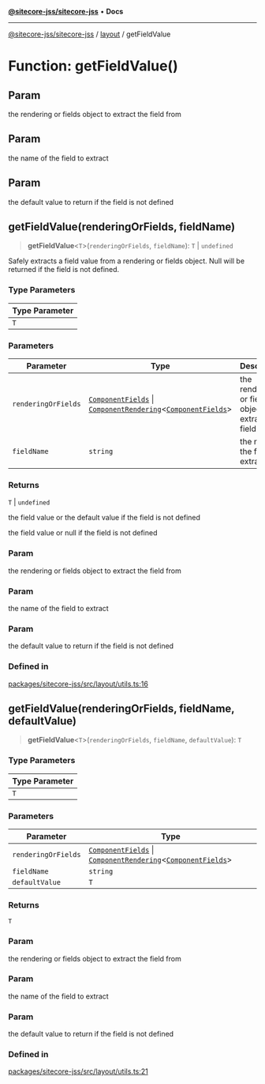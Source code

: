 [**@sitecore-jss/sitecore-jss**](../../README.md) • **Docs**

***

[@sitecore-jss/sitecore-jss](../../README.md) / [layout](../README.md) / getFieldValue

# Function: getFieldValue()

## Param

the rendering or fields object to extract the field from

## Param

the name of the field to extract

## Param

the default value to return if the field is not defined

## getFieldValue(renderingOrFields, fieldName)

> **getFieldValue**\<`T`\>(`renderingOrFields`, `fieldName`): `T` \| `undefined`

Safely extracts a field value from a rendering or fields object.
Null will be returned if the field is not defined.

### Type Parameters

| Type Parameter |
| ------ |
| `T` |

### Parameters

| Parameter | Type | Description |
| ------ | ------ | ------ |
| `renderingOrFields` | [`ComponentFields`](../interfaces/ComponentFields.md) \| [`ComponentRendering`](../interfaces/ComponentRendering.md)\<[`ComponentFields`](../interfaces/ComponentFields.md)\> | the rendering or fields object to extract the field from |
| `fieldName` | `string` | the name of the field to extract |

### Returns

`T` \| `undefined`

the field value or the default value if the field is not defined

the field value or null if the field is not defined

### Param

the rendering or fields object to extract the field from

### Param

the name of the field to extract

### Param

the default value to return if the field is not defined

### Defined in

[packages/sitecore-jss/src/layout/utils.ts:16](https://github.com/Sitecore/jss/blob/14c94b27afbe004fefaf1cab8e080470a80ff3f4/packages/sitecore-jss/src/layout/utils.ts#L16)

## getFieldValue(renderingOrFields, fieldName, defaultValue)

> **getFieldValue**\<`T`\>(`renderingOrFields`, `fieldName`, `defaultValue`): `T`

### Type Parameters

| Type Parameter |
| ------ |
| `T` |

### Parameters

| Parameter | Type |
| ------ | ------ |
| `renderingOrFields` | [`ComponentFields`](../interfaces/ComponentFields.md) \| [`ComponentRendering`](../interfaces/ComponentRendering.md)\<[`ComponentFields`](../interfaces/ComponentFields.md)\> |
| `fieldName` | `string` |
| `defaultValue` | `T` |

### Returns

`T`

### Param

the rendering or fields object to extract the field from

### Param

the name of the field to extract

### Param

the default value to return if the field is not defined

### Defined in

[packages/sitecore-jss/src/layout/utils.ts:21](https://github.com/Sitecore/jss/blob/14c94b27afbe004fefaf1cab8e080470a80ff3f4/packages/sitecore-jss/src/layout/utils.ts#L21)
